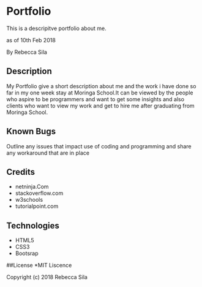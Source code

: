 # Portfolio
This is a descripitve portfolio about me.

as of 10th Feb 2018

By Rebecca Sila

## Description

My Portfolio give a short description about me and the work i have done so far in my one week stay at Moringa School.It can be viewed by the people who aspire to be programmers and want to get some insights and also clients who want to view my work and get to hire me after graduating from Moringa School.

## Known Bugs

Outline any issues that impact use of coding and programming and share any workaround that are in place

## Credits

* netninja.Com
* stackoverflow.com
* w3schools
* tutorialpoint.com

## Technologies

* HTML5
* CSS3
* Bootsrap

##License
*MIT Liscence

Copyright (c) 2018 Rebecca Sila
